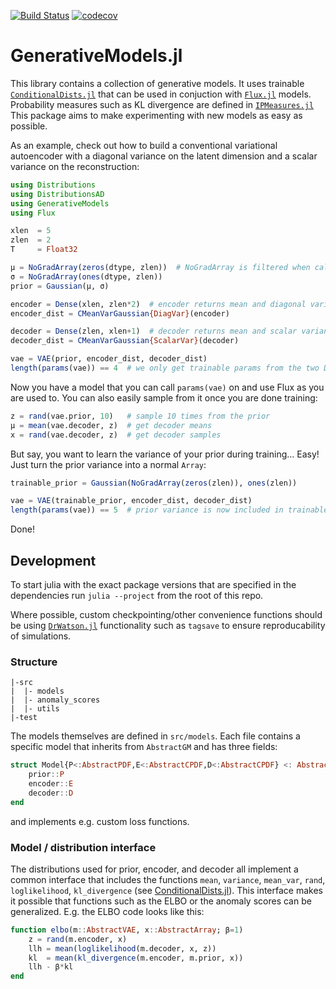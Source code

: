 [![Build Status](https://travis-ci.com/aicenter/GenerativeModels.jl.svg?branch=master)](https://travis-ci.com/aicenter/GenerativeModels.jl)
[![codecov](https://codecov.io/gh/aicenter/GenerativeModels.jl/branch/master/graph/badge.svg)](https://codecov.io/gh/aicenter/GenerativeModels.jl)

# GenerativeModels.jl

This library contains a collection of generative models.
It uses trainable
[`ConditionalDists.jl`](https://github.com/aicenter/ConditionalDists.jl) that
can be used in conjuction with [`Flux.jl`](https://github.com/FluxML/Flux.jl)
models.  Probability measures such as KL divergence are defined in
[`IPMeasures.jl`](https://github.com/aicenter/IPMeasures.jl) This package aims
to make experimenting with new models as easy as possible.

As an example, check out how to build a conventional variational autoencoder
with a diagonal variance on the latent dimension and a scalar variance on the
reconstruction:

```julia
using Distributions
using DistributionsAD
using GenerativeModels
using Flux

xlen  = 5
zlen  = 2
T     = Float32

μ = NoGradArray(zeros(dtype, zlen))  # NoGradArray is filtered when calling `Flux.params`
σ = NoGradArray(ones(dtype, zlen))
prior = Gaussian(μ, σ)

encoder = Dense(xlen, zlen*2)  # encoder returns mean and diagonal variance
encoder_dist = CMeanVarGaussian{DiagVar}(encoder)

decoder = Dense(zlen, xlen+1)  # decoder returns mean and scalar variance
decoder_dist = CMeanVarGaussian{ScalarVar}(decoder)

vae = VAE(prior, encoder_dist, decoder_dist)
length(params(vae)) == 4  # we only get trainable params from the two Dense layers
```

Now you have a model that you can call `params(vae)` on and use Flux as you are
used to. You can also easily sample from it once you are done training:

```julia
z = rand(vae.prior, 10)   # sample 10 times from the prior
μ = mean(vae.decoder, z)  # get decoder means
x = rand(vae.decoder, z)  # get decoder samples
```

But say, you want to learn the variance of your prior during training... Easy!
Just turn the prior variance into a normal `Array`:
```julia
trainable_prior = Gaussian(NoGradArray(zeros(zlen)), ones(zlen))

vae = VAE(trainable_prior, encoder_dist, decoder_dist)
length(params(vae)) == 5  # prior variance is now included in trainable params
```

Done!


## Development

To start julia with the exact package versions that are specified in the
dependencies run `julia --project` from the root of this repo.

Where possible, custom checkpointing/other convenience functions should be using
[`DrWatson.jl`](https://juliadynamics.github.io/DrWatson.jl/stable/)
functionality such as `tagsave` to ensure reproducability of simulations.


### Structure

    |-src
    |  |- models
    |  |- anomaly_scores
    |  |- utils
    |-test

The models themselves are defined in `src/models`. Each file contains a
specific model that inherits from `AbstractGM` and has three fields:
```julia
struct Model{P<:AbstractPDF,E<:AbstractCPDF,D<:AbstractCPDF} <: AbstractGM
    prior::P
    encoder::E
    decoder::D
end
```

and implements e.g. custom loss functions.


### Model / distribution interface

The distributions used for prior, encoder, and decoder all implement a common
interface that includes the functions `mean`, `variance`, `mean_var`, `rand`,
`loglikelihood`, `kl_divergence` (see [ConditionalDists.jl](https://github.com/aicenter/ConditionalDists.jl)).
This interface makes it possible that functions such as the ELBO or the anomaly
scores can be generalized. E.g. the ELBO code looks like this:

```julia
function elbo(m::AbstractVAE, x::AbstractArray; β=1)
    z = rand(m.encoder, x)
    llh = mean(loglikelihood(m.decoder, x, z))
    kl  = mean(kl_divergence(m.encoder, m.prior, x))
    llh - β*kl
end
```
